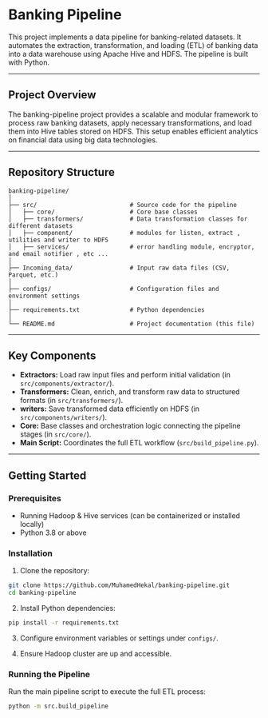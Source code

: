 
# Banking Pipeline

This project implements a data pipeline for banking-related datasets. It automates the extraction, transformation, and loading (ETL) of banking data into a data warehouse using Apache Hive and HDFS. The pipeline is built with Python.

---

## Project Overview

The banking-pipeline project provides a scalable and modular framework to process raw banking datasets, apply necessary transformations, and load them into Hive tables stored on HDFS. This setup enables efficient analytics on financial data using big data technologies.

---

## Repository Structure

```
banking-pipeline/
│
├── src/                          # Source code for the pipeline
│   ├── core/                     # Core base classes 
│   ├── transformers/             # Data transformation classes for different datasets
│   ├── component/                # modules for listen, extract , utilities and writer to HDFS
│   ├── services/                 # error handling module, encryptor, and email notifier , etc ...
│
├── Incoming_data/                # Input raw data files (CSV, Parquet, etc.)
│
├── configs/                      # Configuration files and environment settings
│
├── requirements.txt              # Python dependencies
│
└── README.md                     # Project documentation (this file)

```

---

## Key Components

- **Extractors:** Load raw input files and perform initial validation (in `src/components/extractor/`).
- **Transformers:** Clean, enrich, and transform raw data to structured formats (in `src/transformers/`).
- **writers:** Save transformed data efficiently on HDFS (in `src/components/writers/`).
- **Core:** Base classes and orchestration logic connecting the pipeline stages (in `src/core/`).
- **Main Script:** Coordinates the full ETL workflow (`src/build_pipeline.py`).

---

## Getting Started

### Prerequisites

- Running Hadoop & Hive services (can be containerized or installed locally)
- Python 3.8 or above

### Installation

1. Clone the repository:

```bash
git clone https://github.com/MuhamedHekal/banking-pipeline.git
cd banking-pipeline
```

2. Install Python dependencies:

```bash
pip install -r requirements.txt
```

3. Configure environment variables or settings under `configs/`.

4. Ensure Hadoop cluster are up and accessible.

### Running the Pipeline

Run the main pipeline script to execute the full ETL process:

```bash
python -m src.build_pipeline
```

